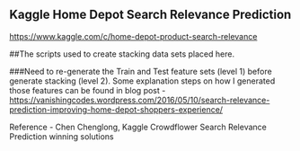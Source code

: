 ## Kaggle Home Depot Search Relevance Prediction

https://www.kaggle.com/c/home-depot-product-search-relevance

##The scripts used to create stacking data sets placed here. 

###Need to re-generate the Train and Test feature sets (level 1) before generate stacking (level 2). Some explanation steps on how I generated those features can be found in blog post - https://vanishingcodes.wordpress.com/2016/05/10/search-relevance-prediction-improving-home-depot-shoppers-experience/

Reference - Chen Chenglong, Kaggle Crowdflower Search Relevance Prediction winning solutions

